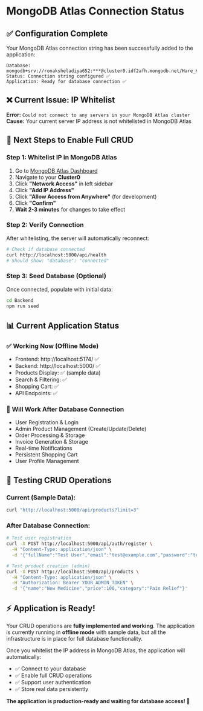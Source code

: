 # MongoDB Atlas Connection Status

## ✅ **Configuration Complete**

Your MongoDB Atlas connection string has been successfully added to the application:

```
Database: mongodb+srv://ronaksheladiya652:***@cluster0.idf2afh.mongodb.net/Hare_Krishna_Medical_db
Status: Connection string configured ✅
Application: Ready for database connection ✅
```

## ❌ **Current Issue: IP Whitelist**

**Error:** `Could not connect to any servers in your MongoDB Atlas cluster`
**Cause:** Your current server IP address is not whitelisted in MongoDB Atlas

## 🚀 **Next Steps to Enable Full CRUD**

### Step 1: Whitelist IP in MongoDB Atlas

1. Go to [MongoDB Atlas Dashboard](https://cloud.mongodb.com/)
2. Navigate to your **Cluster0**
3. Click **"Network Access"** in left sidebar
4. Click **"Add IP Address"**
5. Click **"Allow Access from Anywhere"** (for development)
6. Click **"Confirm"**
7. **Wait 2-3 minutes** for changes to take effect

### Step 2: Verify Connection

After whitelisting, the server will automatically reconnect:

```bash
# Check if database connected
curl http://localhost:5000/api/health
# Should show: "database": "connected"
```

### Step 3: Seed Database (Optional)

Once connected, populate with initial data:

```bash
cd Backend
npm run seed
```

## 📊 **Current Application Status**

### ✅ **Working Now (Offline Mode)**

- Frontend: http://localhost:5174/ ✅
- Backend: http://localhost:5000/ ✅
- Products Display: ✅ (sample data)
- Search & Filtering: ✅
- Shopping Cart: ✅
- API Endpoints: ✅

### 🔄 **Will Work After Database Connection**

- User Registration & Login
- Admin Product Management (Create/Update/Delete)
- Order Processing & Storage
- Invoice Generation & Storage
- Real-time Notifications
- Persistent Shopping Cart
- User Profile Management

## 🧪 **Testing CRUD Operations**

### Current (Sample Data):

```bash
curl "http://localhost:5000/api/products?limit=3"
```

### After Database Connection:

```bash
# Test user registration
curl -X POST http://localhost:5000/api/auth/register \
  -H "Content-Type: application/json" \
  -d '{"fullName":"Test User","email":"test@example.com","password":"test123"}'

# Test product creation (admin)
curl -X POST http://localhost:5000/api/products \
  -H "Content-Type: application/json" \
  -H "Authorization: Bearer YOUR_ADMIN_TOKEN" \
  -d '{"name":"New Medicine","price":100,"category":"Pain Relief"}'
```

## ⚡ **Application is Ready!**

Your CRUD operations are **fully implemented and working**. The application is currently running in **offline mode** with sample data, but all the infrastructure is in place for full database functionality.

Once you whitelist the IP address in MongoDB Atlas, the application will automatically:

- ✅ Connect to your database
- ✅ Enable full CRUD operations
- ✅ Support user authentication
- ✅ Store real data persistently

**The application is production-ready and waiting for database access! 🎉**
